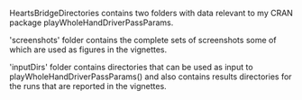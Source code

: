 HeartsBridgeDirectories contains two folders with data relevant to my CRAN package playWholeHandDriverPassParams.

'screenshots' folder contains the complete sets of screenshots some of which are used as figures in the vignettes.

'inputDirs' folder contains directories that can be used as input to playWholeHandDriverPassParams()
and also contains results directories for the runs that are reported in the vignettes.
